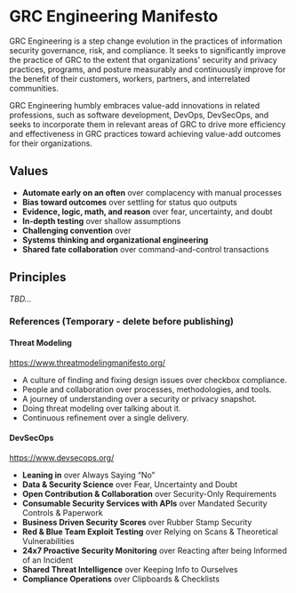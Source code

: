 # GRC Engineering Manifesto

GRC Engineering is a step change evolution in the practices of information security governance, risk, and compliance. It seeks to significantly improve the practice of GRC to the extent that organizations' security and privacy practices, programs, and posture measurably and continuously improve for the benefit of their customers, workers, partners, and interrelated communities.

GRC Engineering humbly embraces value-add innovations in related professions, such as software development, DevOps, DevSecOps, and seeks to incorporate them in relevant areas of GRC to drive more efficiency and effectiveness in GRC practices toward achieving value-add outcomes for their organizations.

## Values

* **Automate early on an often** over complacency with manual processes
* **Bias toward outcomes** over settling for status quo outputs
* **Evidence, logic, math, and reason** over fear, uncertainty, and doubt
* **In-depth testing** over shallow assumptions
* **Challenging convention** over
* **Systems thinking and organizational engineering** 
* **Shared fate collaboration** over command-and-control transactions

## Principles
_TBD..._

### References (Temporary - delete before publishing)

#### Threat Modeling
https://www.threatmodelingmanifesto.org/

* A culture of finding and fixing design issues over checkbox compliance.
* People and collaboration over processes, methodologies, and tools.
* A journey of understanding over a security or privacy snapshot.
* Doing threat modeling over talking about it.
* Continuous refinement over a single delivery.

#### DevSecOps
https://www.devsecops.org/

- **Leaning in** over Always Saying “No”
- **Data & Security Science** over Fear, Uncertainty and Doubt
- **Open Contribution & Collaboration** over Security-Only Requirements
- **Consumable Security Services with APIs** over Mandated Security Controls & Paperwork
- **Business Driven Security Scores** over Rubber Stamp Security
- **Red & Blue Team Exploit Testing** over Relying on Scans & Theoretical Vulnerabilities
- **24x7 Proactive Security Monitoring** over Reacting after being Informed of an Incident
- **Shared Threat Intelligence** over Keeping Info to Ourselves
- **Compliance Operations** over Clipboards & Checklists
